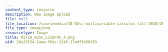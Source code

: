 ```yaml
---
content_type: resource
description: New image Upload
file: null
file_location: /coursemedia/18-02sc-multivariable-calculus-fall-2010/26e25f242aaaf6ec224517adffa5b203_MIT18_02SC_L15Brds_4.png
file_type: image/png
resourcetype: Image
title: MIT18_02SC_L15Brds_4.png
uid: 26e25f24-2aaa-f6ec-2245-17adffa5b203
---
```

